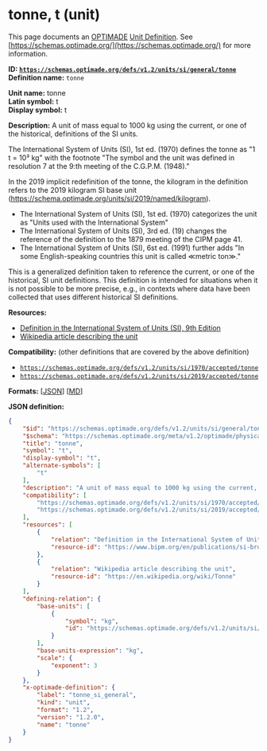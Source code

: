# tonne, t (unit)

This page documents an [OPTIMADE](https://www.optimade.org/) [Unit Definition](https://schemas.optimade.org/#definitions). See [https://schemas.optimade.org/](https://schemas.optimade.org/) for more information.

**ID: [`https://schemas.optimade.org/defs/v1.2/units/si/general/tonne`](https://schemas.optimade.org/defs/v1.2/units/si/general/tonne.md)**  
**Definition name:** `tonne`

**Unit name:** tonne  
**Latin symbol:** t  
**Display symbol:** t  
  
**Description:** A unit of mass equal to 1000 kg using the current, or one of the historical, definitions of the SI units.

The International System of Units (SI), 1st ed. (1970) defines the tonne as "1 t = 10³ kg" with the footnote "The symbol and the unit was defined in resolution 7 at the 9:th meeting of the C.G.P.M. (1948)."

In the 2019 implicit redefinition of the tonne, the kilogram in the definition refers to the 2019 kilogram SI base unit (https://schema.optimade.org/units/si/2019/named/kilogram).

- The International System of Units (SI), 1st ed. (1970) categorizes the unit as "Units used with the International System"
- The International System of Units (SI), 3rd ed. (19) changes the reference of the definition to the 1879 meeting of the CIPM page 41.
- The International System of Units (SI), 6st ed. (1991) further adds "In some English-speaking countries this unit is called ≪metric ton≫."

This is a generalized definition taken to reference the current, or one of the historical, SI unit definitions.
This definition is intended for situations when it is not possible to be more precise, e.g., in contexts where data have been collected that uses different historical SI definitions.

**Resources:**

- [Definition in the International System of Units (SI), 9th Edition](https://www.bipm.org/en/publications/si-brochure)
- [Wikipedia article describing the unit](https://en.wikipedia.org/wiki/Tonne)


**Compatibility:** (other definitions that are covered by the above definition)

- [`https://schemas.optimade.org/defs/v1.2/units/si/1970/accepted/tonne`](https://schemas.optimade.org/defs/v1.2/units/si/1970/accepted/tonne.md)
- [`https://schemas.optimade.org/defs/v1.2/units/si/2019/accepted/tonne`](https://schemas.optimade.org/defs/v1.2/units/si/2019/accepted/tonne.md)


**Formats:** [[JSON](tonne.json)] [[MD](tonne.md)]

**JSON definition:**

``` json
{
    "$id": "https://schemas.optimade.org/defs/v1.2/units/si/general/tonne",
    "$schema": "https://schemas.optimade.org/meta/v1.2/optimade/physical_unit_definition.json",
    "title": "tonne",
    "symbol": "t",
    "display-symbol": "t",
    "alternate-symbols": [
        "t"
    ],
    "description": "A unit of mass equal to 1000 kg using the current, or one of the historical, definitions of the SI units.\n\nThe International System of Units (SI), 1st ed. (1970) defines the tonne as \"1 t = 10\u00b3 kg\" with the footnote \"The symbol and the unit was defined in resolution 7 at the 9:th meeting of the C.G.P.M. (1948).\"\n\nIn the 2019 implicit redefinition of the tonne, the kilogram in the definition refers to the 2019 kilogram SI base unit (https://schema.optimade.org/units/si/2019/named/kilogram).\n\n- The International System of Units (SI), 1st ed. (1970) categorizes the unit as \"Units used with the International System\"\n- The International System of Units (SI), 3rd ed. (19) changes the reference of the definition to the 1879 meeting of the CIPM page 41.\n- The International System of Units (SI), 6st ed. (1991) further adds \"In some English-speaking countries this unit is called \u226ametric ton\u226b.\"\n\nThis is a generalized definition taken to reference the current, or one of the historical, SI unit definitions.\nThis definition is intended for situations when it is not possible to be more precise, e.g., in contexts where data have been collected that uses different historical SI definitions.",
    "compatibility": [
        "https://schemas.optimade.org/defs/v1.2/units/si/1970/accepted/tonne",
        "https://schemas.optimade.org/defs/v1.2/units/si/2019/accepted/tonne"
    ],
    "resources": [
        {
            "relation": "Definition in the International System of Units (SI), 9th Edition",
            "resource-id": "https://www.bipm.org/en/publications/si-brochure"
        },
        {
            "relation": "Wikipedia article describing the unit",
            "resource-id": "https://en.wikipedia.org/wiki/Tonne"
        }
    ],
    "defining-relation": {
        "base-units": [
            {
                "symbol": "kg",
                "id": "https://schemas.optimade.org/defs/v1.2/units/si/general/kilogram"
            }
        ],
        "base-units-expression": "kg",
        "scale": {
            "exponent": 3
        }
    },
    "x-optimade-definition": {
        "label": "tonne_si_general",
        "kind": "unit",
        "format": "1.2",
        "version": "1.2.0",
        "name": "tonne"
    }
}
```